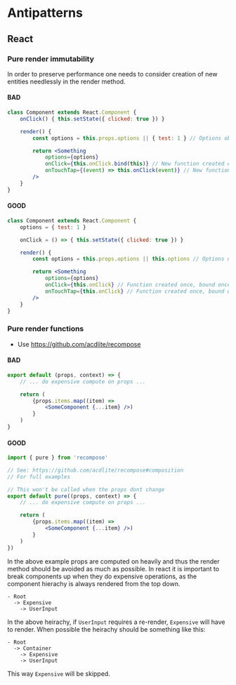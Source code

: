 # Antipatterns


## React
### Pure render immutability
In order to preserve performance one needs to consider creation of new entities needlessly in the render method.

#### BAD
```jsx
class Component extends React.Component {
    onClick() { this.setState({ clicked: true }) }

    render() {
        const options = this.props.options || { test: 1 } // Options object created each render if not set

        return <Something
            options={options}
            onClick={this.onClick.bind(this)} // New function created each render
            onTouchTap={(event) => this.onClick(event)} // New function & closure created each render
        />
    }
}
```

#### GOOD
```jsx
class Component extends React.Component {
    options = { test: 1 }

    onClick = () => { this.setState({ clicked: true }) }

    render() {
        const options = this.props.options || this.options // Options object created once

        return <Something
            options={options}
            onClick={this.onClick} // Function created once, bound once
            onTouchTap={this.onClick} // Function created once, bound once
        />
    }
}
```


### Pure render functions
- Use https://github.com/acdlite/recompose

#### BAD
```jsx
export default (props, context) => {
    // ... do expensive compute on props ...

    return (
        {props.items.map((item) =>
            <SomeComponent {...item} />)
        }
    )
}
```

#### GOOD
```jsx
import { pure } from 'recompose'

// See: https://github.com/acdlite/recompose#composition
// For full examples

// This won't be called when the props dont change
export default pure((props, context) => {
    // ... do expensive compute on props ...

    return (
        {props.items.map((item) =>
            <SomeComponent {...item} />)
        }
    )
})
```

In the above example props are computed on heavily and thus the render method should be avoided as much as possible.
In react it is important to break components up when they do expensive operations, as the component hierachy is always rendered
from the top down.

```
- Root
  -> Expensive
    -> UserInput
```

In the above heirachy, if `UserInput` requires a re-render, `Expensive` will have to render. When possible the heirachy should be
something like this:

```
- Root
  -> Container
    -> Expensive
    -> UserInput
```

This way `Expensive` will be skipped.
